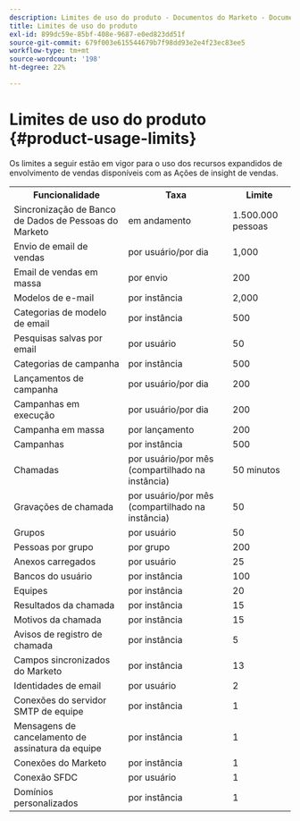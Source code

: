 ```yaml
---
description: Limites de uso do produto - Documentos do Marketo - Documentação do produto
title: Limites de uso do produto
exl-id: 899dc59e-85bf-408e-9687-e0ed823dd51f
source-git-commit: 679f003e615544679b7f98dd93e2e4f23ec83ee5
workflow-type: tm+mt
source-wordcount: '198'
ht-degree: 22%

---
```


# Limites de uso do produto {#product-usage-limits}

Os limites a seguir estão em vigor para o uso dos recursos expandidos de envolvimento de vendas disponíveis com as Ações de insight de vendas.

<table>
  <th>Funcionalidade</th>
  <th>Taxa</th>
  <th>Limite</th>
 <tr>
  <td>Sincronização de Banco de Dados de Pessoas do Marketo</td>
  <td>em andamento</td>
  <td>1.500.000 pessoas</td>
 </tr>
 <tr>
  <td>Envio de email de vendas</td>
  <td>por usuário/por dia</td>
  <td>1,000</td>
 </tr>
 <tr>
  <td>Email de vendas em massa</td>
  <td>por envio</td>
  <td>200</td>
 </tr>
 <tr>
  <td>Modelos de e-mail</td>
  <td>por instância</td>
  <td>2,000</td>
 </tr>
 <tr>
  <td>Categorias de modelo de email</td>
  <td>por instância</td>
  <td>500</td>
 </tr>
 <tr>
  <td>Pesquisas salvas por email</td>
  <td>por usuário</td>
  <td>50</td>
 </tr>
 <tr>
  <td>Categorias de campanha</td>
  <td>por instância</td>
  <td>500</td>
 </tr>
 <tr>
  <td>Lançamentos de campanha</td>
  <td>por usuário/por dia</td>
  <td>200</td>
 </tr>
 <tr>
  <td>Campanhas em execução</td>
  <td>por usuário/por dia</td>
  <td>200</td>
 </tr>
 <tr>
  <td>Campanha em massa</td>
  <td>por lançamento</td>
  <td>200</td>
 </tr>
 <tr>
  <td>Campanhas</td>
  <td>por instância</td>
  <td>500</td>
 </tr>
  <td>Chamadas</td>
  <td>por usuário/por mês (compartilhado na instância)</td>
  <td>50 minutos</td>
 </tr>
 <tr>
  <td>Gravações de chamada</td>
  <td>por usuário/por mês (compartilhado na instância)</td>
  <td>50</td>
 </tr>
 <tr>
  <td>Grupos</td>
  <td>por usuário</td>
  <td>50</td>
 </tr>
 <tr>
  <td>Pessoas por grupo</td>
  <td>por grupo</td>
  <td>200</td>
 </tr>
 <tr>
  <td>Anexos carregados</td>
  <td>por usuário</td>
  <td>25</td>
 </tr>
 <tr>
  <td>Bancos do usuário</td>
  <td>por instância</td>
  <td>100</td>
 </tr>
 <tr>
  <td>Equipes</td>
  <td>por instância</td>
  <td>20</td>
 </tr>
 <tr>
  <td>Resultados da chamada</td>
  <td>por instância</td>
  <td>15</td>
 </tr>
 <tr>
  <td>Motivos da chamada</td>
  <td>por instância</td>
  <td>15</td>
 </tr>
 <tr>
  <td>Avisos de registro de chamada</td>
  <td>por instância</td>
  <td>5</td>
 </tr>
 <tr>
  <td>Campos sincronizados do Marketo</td>
  <td>por instância</td>
  <td>13</td>
 </tr>
  <td>Identidades de email</td>
  <td>por usuário</td>
  <td>2</td>
 </tr>
 <tr>
  <td>Conexões do servidor SMTP de equipe</td>
  <td>por instância</td>
  <td>1</td>
 </tr>
 <tr>
  <td>Mensagens de cancelamento de assinatura da equipe</td>
  <td>por instância</td>
  <td>1</td>
 </tr>
 <tr>
  <td>Conexões do Marketo</td>
  <td>por instância</td>
  <td>1</td>
 </tr>
 <tr>
  <td>Conexão SFDC</td>
  <td>por usuário</td>
  <td>1</td>
 </tr>
 <tr>
  <td>Domínios personalizados</td>
  <td>por instância</td>
  <td>1</td>
 </tr>
</table>
